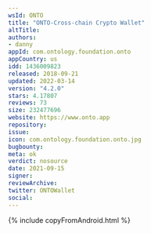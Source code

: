 ```yaml
---
wsId: ONTO
title: "ONTO-Cross-chain Crypto Wallet"
altTitle: 
authors:
- danny
appId: com.ontology.foundation.onto
appCountry: us
idd: 1436009823
released: 2018-09-21
updated: 2022-03-14
version: "4.2.0"
stars: 4.17807
reviews: 73
size: 232477696
website: https://www.onto.app
repository: 
issue: 
icon: com.ontology.foundation.onto.jpg
bugbounty: 
meta: ok
verdict: nosource
date: 2021-09-15
signer: 
reviewArchive:
twitter: ONTOWallet
social:
---
```


{% include copyFromAndroid.html %}